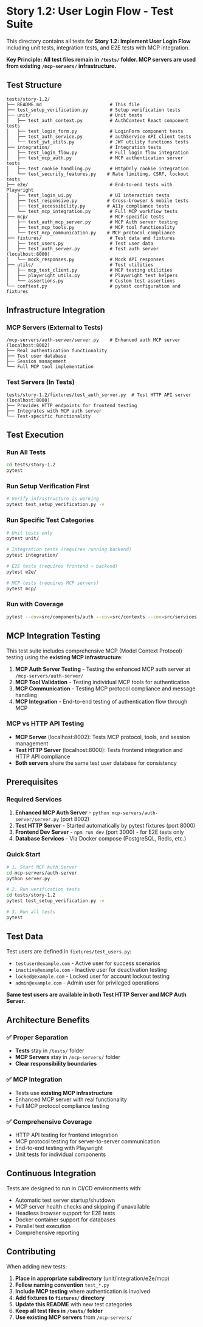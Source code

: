 # Story 1.2: User Login Flow - Test Suite

This directory contains all tests for **Story 1.2: Implement User Login Flow** including unit tests, integration tests, and E2E tests with MCP integration.

**Key Principle: All test files remain in `/tests/` folder. MCP servers are used from existing `/mcp-servers/` infrastructure.**

## Test Structure

```
tests/story-1.2/
├── README.md                         # This file
├── test_setup_verification.py        # Setup verification tests
├── unit/                             # Unit tests
│   ├── test_auth_context.py          # AuthContext React component tests
│   ├── test_login_form.py            # LoginForm component tests
│   ├── test_auth_service.py          # authService API client tests
│   └── test_jwt_utils.py             # JWT utility functions tests
├── integration/                      # Integration tests
│   ├── test_login_flow.py            # Full login flow integration
│   ├── test_mcp_auth.py              # MCP authentication server tests
│   ├── test_cookie_handling.py       # HttpOnly cookie integration
│   └── test_security_features.py    # Rate limiting, CSRF, lockout tests
├── e2e/                              # End-to-end tests with Playwright
│   ├── test_login_ui.py              # UI interaction tests
│   ├── test_responsive.py           # Cross-browser & mobile tests
│   ├── test_accessibility.py        # A11y compliance tests
│   └── test_mcp_integration.py       # Full MCP workflow tests
├── mcp/                              # MCP-specific tests
│   ├── test_auth_mcp_server.py       # MCP Auth server testing
│   ├── test_mcp_tools.py             # MCP tool functionality
│   └── test_mcp_communication.py    # MCP protocol compliance
├── fixtures/                         # Test data and fixtures
│   ├── test_users.py                 # Test user data
│   ├── test_auth_server.py           # Test auth server (localhost:8000)
│   └── mock_responses.py             # Mock API responses
├── utils/                            # Test utilities
│   ├── mcp_test_client.py            # MCP testing utilities
│   ├── playwright_utils.py           # Playwright test helpers
│   └── assertions.py                 # Custom test assertions
└── conftest.py                       # pytest configuration and fixtures
```

## Infrastructure Integration

### MCP Servers (External to Tests)
```
/mcp-servers/auth-server/server.py    # Enhanced auth MCP server (localhost:8002)
├── Real authentication functionality
├── Test user database 
├── Session management
└── Full MCP tool implementation
```

### Test Servers (In Tests)
```
tests/story-1.2/fixtures/test_auth_server.py  # Test HTTP API server (localhost:8000)
├── Provides HTTP endpoints for frontend testing
├── Integrates with MCP auth server
└── Test-specific functionality
```

## Test Execution

### Run All Tests
```bash
cd tests/story-1.2
pytest
```

### Run Setup Verification First
```bash
# Verify infrastructure is working
pytest test_setup_verification.py -v
```

### Run Specific Test Categories
```bash
# Unit tests only
pytest unit/

# Integration tests (requires running backend)
pytest integration/

# E2E tests (requires frontend + backend)
pytest e2e/

# MCP tests (requires MCP servers)
pytest mcp/
```

### Run with Coverage
```bash
pytest --cov=src/components/auth --cov=src/contexts --cov=src/services --cov-report=html
```

## MCP Integration Testing

This test suite includes comprehensive MCP (Model Context Protocol) testing using the **existing MCP infrastructure**:

1. **MCP Auth Server Testing** - Testing the enhanced MCP auth server at `/mcp-servers/auth-server/`
2. **MCP Tool Validation** - Testing individual MCP tools for authentication
3. **MCP Communication** - Testing MCP protocol compliance and message handling
4. **MCP Integration** - End-to-end testing of authentication flow through MCP

### MCP vs HTTP API Testing
- **MCP Server** (localhost:8002): Tests MCP protocol, tools, and session management
- **Test HTTP Server** (localhost:8000): Tests frontend integration and HTTP API compliance
- **Both servers** share the same test user database for consistency

## Prerequisites

### Required Services
1. **Enhanced MCP Auth Server** - `python mcp-servers/auth-server/server.py` (port 8002)
2. **Test HTTP Server** - Started automatically by pytest fixtures (port 8000)
3. **Frontend Dev Server** - `npm run dev` (port 3000) - for E2E tests only
4. **Database Services** - Via Docker compose (PostgreSQL, Redis, etc.)

### Quick Start
```bash
# 1. Start MCP Auth Server
cd mcp-servers/auth-server
python server.py

# 2. Run verification tests
cd tests/story-1.2
pytest test_setup_verification.py -v

# 3. Run all tests
pytest
```

## Test Data

Test users are defined in `fixtures/test_users.py`:
- `testuser@example.com` - Active user for success scenarios
- `inactive@example.com` - Inactive user for deactivation testing  
- `locked@example.com` - Locked user for account lockout testing
- `admin@example.com` - Admin user for privileged operations

**Same test users are available in both Test HTTP Server and MCP Auth Server.**

## Architecture Benefits

### ✅ Proper Separation
- **Tests** stay in `/tests/` folder
- **MCP Servers** stay in `/mcp-servers/` folder
- **Clear responsibility boundaries**

### ✅ MCP Integration
- Tests use **existing MCP infrastructure**
- Enhanced MCP server with real functionality
- Full MCP protocol compliance testing

### ✅ Comprehensive Coverage
- HTTP API testing for frontend integration
- MCP protocol testing for server-to-server communication
- End-to-end testing with Playwright
- Unit tests for individual components

## Continuous Integration

Tests are designed to run in CI/CD environments with:
- Automatic test server startup/shutdown
- MCP server health checks and skipping if unavailable
- Headless browser support for E2E tests
- Docker container support for databases
- Parallel test execution
- Comprehensive reporting

## Contributing

When adding new tests:
1. **Place in appropriate subdirectory** (unit/integration/e2e/mcp)
2. **Follow naming convention** `test_*.py`
3. **Include MCP testing** where authentication is involved
4. **Add fixtures to `fixtures/` directory**
5. **Update this README** with new test categories
6. **Keep all test files in `/tests/` folder**
7. **Use existing MCP servers** from `/mcp-servers/` 